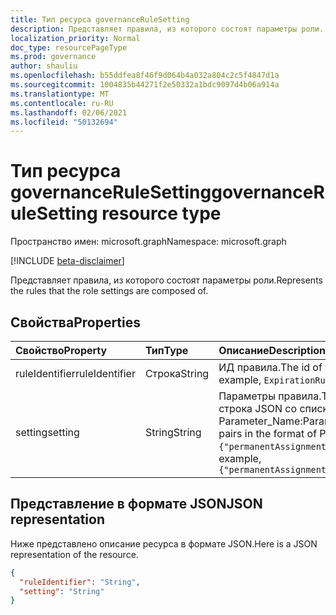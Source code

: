 ```yaml
---
title: Тип ресурса governanceRuleSetting
description: Представляет правила, из которого состоят параметры роли.
localization_priority: Normal
doc_type: resourcePageType
ms.prod: governance
author: shauliu
ms.openlocfilehash: b55ddfea8f46f9d064b4a032a804c2c5f4847d1a
ms.sourcegitcommit: 1004835b44271f2e50332a1bdc9097d4b06a914a
ms.translationtype: MT
ms.contentlocale: ru-RU
ms.lasthandoff: 02/06/2021
ms.locfileid: "50132694"
---
```

# <a name="governancerulesetting-resource-type"></a><span data-ttu-id="f3d28-103">Тип ресурса governanceRuleSetting</span><span class="sxs-lookup"><span data-stu-id="f3d28-103">governanceRuleSetting resource type</span></span>

<span data-ttu-id="f3d28-104">Пространство имен: microsoft.graph</span><span class="sxs-lookup"><span data-stu-id="f3d28-104">Namespace: microsoft.graph</span></span>

[!INCLUDE [beta-disclaimer](../../includes/beta-disclaimer.md)]

<span data-ttu-id="f3d28-105">Представляет правила, из которого состоят параметры роли.</span><span class="sxs-lookup"><span data-stu-id="f3d28-105">Represents the rules that the role settings are composed of.</span></span>


## <a name="properties"></a><span data-ttu-id="f3d28-106">Свойства</span><span class="sxs-lookup"><span data-stu-id="f3d28-106">Properties</span></span>
|<span data-ttu-id="f3d28-107">Свойство</span><span class="sxs-lookup"><span data-stu-id="f3d28-107">Property</span></span>      | <span data-ttu-id="f3d28-108">Тип</span><span class="sxs-lookup"><span data-stu-id="f3d28-108">Type</span></span>         |<span data-ttu-id="f3d28-109">Описание</span><span class="sxs-lookup"><span data-stu-id="f3d28-109">Description</span></span>|
|:-------------|:-------------|:----------|
|<span data-ttu-id="f3d28-110">ruleIdentifier</span><span class="sxs-lookup"><span data-stu-id="f3d28-110">ruleIdentifier</span></span>|<span data-ttu-id="f3d28-111">Строка</span><span class="sxs-lookup"><span data-stu-id="f3d28-111">String</span></span>        |<span data-ttu-id="f3d28-112">ИД правила.</span><span class="sxs-lookup"><span data-stu-id="f3d28-112">The id of the rule.</span></span> <span data-ttu-id="f3d28-113">Например, ``ExpirationRule`` и ``MfaRule`` .</span><span class="sxs-lookup"><span data-stu-id="f3d28-113">For example, ``ExpirationRule`` and ``MfaRule``.</span></span>|
|<span data-ttu-id="f3d28-114">setting</span><span class="sxs-lookup"><span data-stu-id="f3d28-114">setting</span></span>       |<span data-ttu-id="f3d28-115">String</span><span class="sxs-lookup"><span data-stu-id="f3d28-115">String</span></span>        |<span data-ttu-id="f3d28-116">Параметры правила.</span><span class="sxs-lookup"><span data-stu-id="f3d28-116">The settings of the rule.</span></span> <span data-ttu-id="f3d28-117">Значением является строка JSON со списком пар в формате Parameter_Name:Parameter_Value.</span><span class="sxs-lookup"><span data-stu-id="f3d28-117">The value is a JSON string with a list of pairs in the format of Parameter_Name:Parameter_Value.</span></span> <span data-ttu-id="f3d28-118">Пример: `{"permanentAssignment":false,"maximumGrantPeriodInMinutes":129600}`</span><span class="sxs-lookup"><span data-stu-id="f3d28-118">For example, `{"permanentAssignment":false,"maximumGrantPeriodInMinutes":129600}`</span></span>|

## <a name="json-representation"></a><span data-ttu-id="f3d28-119">Представление в формате JSON</span><span class="sxs-lookup"><span data-stu-id="f3d28-119">JSON representation</span></span>

<span data-ttu-id="f3d28-120">Ниже представлено описание ресурса в формате JSON.</span><span class="sxs-lookup"><span data-stu-id="f3d28-120">Here is a JSON representation of the resource.</span></span>

<!-- {
  "blockType": "resource",
  "@odata.type": "microsoft.graph.governanceRuleSetting"
}-->


```json
{
  "ruleIdentifier": "String",
  "setting": "String"
}

```

<!-- uuid: 8fcb5dbc-d5aa-4681-8e31-b001d5168d79
2015-10-25 14:57:30 UTC -->
<!--
{
  "type": "#page.annotation",
  "description": "governanceRuleSetting",
  "keywords": "",
  "section": "documentation",
  "tocPath": "",
  "suppressions": []
}
-->


